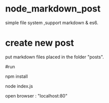 # node_markdown_post
simple file system ,support markdown &amp; es6.

# create new post
put markdown files placed in the folder "posts".

#run

npm install

node index.js

open browser : "localhost:80"
